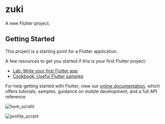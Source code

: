# zuki

A new Flutter project.

## Getting Started

This project is a starting point for a Flutter application.

A few resources to get you started if this is your first Flutter project:

- [Lab: Write your first Flutter app](https://flutter.dev/docs/get-started/codelab)
- [Cookbook: Useful Flutter samples](https://flutter.dev/docs/cookbook)

For help getting started with Flutter, view our
[online documentation](https://flutter.dev/docs), which offers tutorials,
samples, guidance on mobile development, and a full API reference.

![hom_scrsht](https://user-images.githubusercontent.com/83757768/135495634-ca47ed15-9755-4fb2-89ec-bb59d420bc7f.png)


![profile_scrsht](https://user-images.githubusercontent.com/83757768/135495798-d250cc6e-c97f-426a-b4ff-878137888f78.png)
